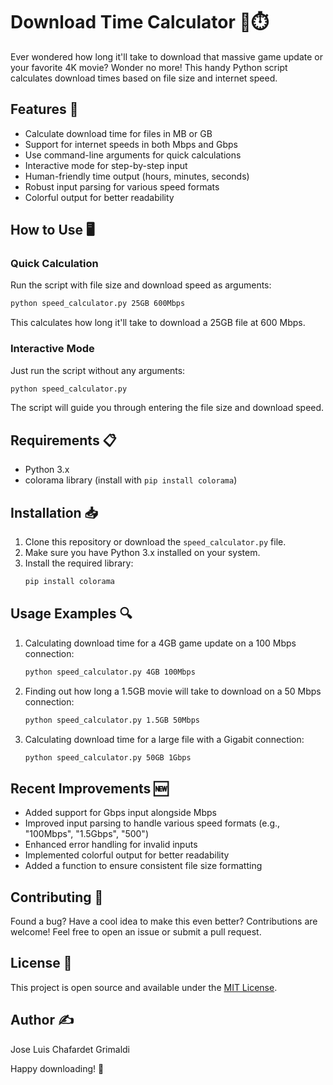 # Download Time Calculator 🚀⏱️

Ever wondered how long it'll take to download that massive game update or your favorite 4K movie? Wonder no more! This handy Python script calculates download times based on file size and internet speed.

## Features 🌟

- Calculate download time for files in MB or GB
- Support for internet speeds in both Mbps and Gbps
- Use command-line arguments for quick calculations
- Interactive mode for step-by-step input
- Human-friendly time output (hours, minutes, seconds)
- Robust input parsing for various speed formats
- Colorful output for better readability

## How to Use 🖥️

### Quick Calculation

Run the script with file size and download speed as arguments:

```bash
python speed_calculator.py 25GB 600Mbps
```

This calculates how long it'll take to download a 25GB file at 600 Mbps.

### Interactive Mode

Just run the script without any arguments:

```bash
python speed_calculator.py
```

The script will guide you through entering the file size and download speed.

## Requirements 📋

- Python 3.x
- colorama library (install with `pip install colorama`)

## Installation 📥

1. Clone this repository or download the `speed_calculator.py` file.
2. Make sure you have Python 3.x installed on your system.
3. Install the required library:
   ```bash
   pip install colorama
   ```

## Usage Examples 🔍

1. Calculating download time for a 4GB game update on a 100 Mbps connection:
   ```bash
   python speed_calculator.py 4GB 100Mbps
   ```

2. Finding out how long a 1.5GB movie will take to download on a 50 Mbps connection:
   ```bash
   python speed_calculator.py 1.5GB 50Mbps
   ```

3. Calculating download time for a large file with a Gigabit connection:
   ```bash
   python speed_calculator.py 50GB 1Gbps
   ```

## Recent Improvements 🆕

- Added support for Gbps input alongside Mbps
- Improved input parsing to handle various speed formats (e.g., "100Mbps", "1.5Gbps", "500")
- Enhanced error handling for invalid inputs
- Implemented colorful output for better readability
- Added a function to ensure consistent file size formatting

## Contributing 🤝

Found a bug? Have a cool idea to make this even better? Contributions are welcome! Feel free to open an issue or submit a pull request.

## License 📄

This project is open source and available under the [MIT License](LICENSE).

## Author ✍️

Jose Luis Chafardet Grimaldi

Happy downloading! 🎉